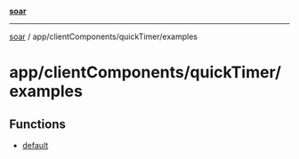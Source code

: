 [**soar**](../../../../README.md)

***

[soar](../../../../modules.md) / app/clientComponents/quickTimer/examples

# app/clientComponents/quickTimer/examples

## Functions

- [default](functions/default.md)
